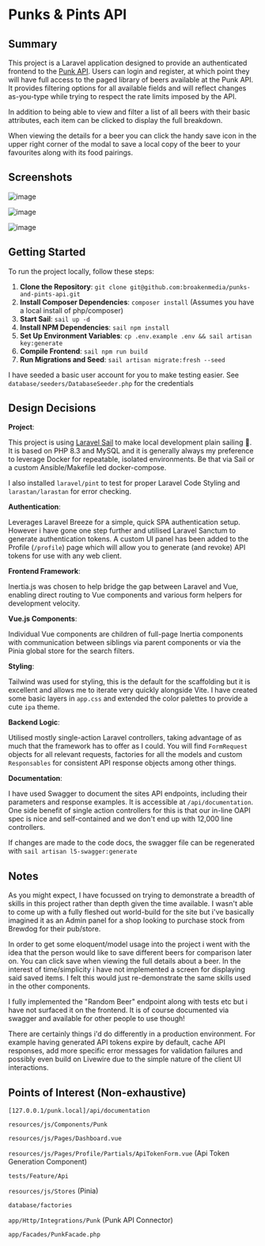 # Punks & Pints API

## Summary

This project is a Laravel application designed to provide an authenticated frontend to the [Punk API](https://punkapi.com/documentation/v2). Users can login and register, at which point they will have full access to the paged library of beers available at the Punk API. It provides filtering options for all available fields and will reflect changes as-you-type while trying to respect the rate limits imposed by the API.

In addition to being able to view and filter a list of all beers with their basic attributes, each item can be clicked to display the full breakdown.

When viewing the details for a beer you can click the handy save icon in the upper right corner of the modal to save a local copy of the beer to your favourites along with its food pairings.

## Screenshots

![image](https://github.com/broakenmedia/punks-and-pints-api/assets/1523918/c7fdf209-2510-4601-ad8d-0b50fe96d6b7)

![image](https://github.com/broakenmedia/punks-and-pints-api/assets/1523918/7db10b0c-ca2f-4825-a82b-2f317dd69c4b)

![image](https://github.com/broakenmedia/punks-and-pints-api/assets/1523918/f148b089-d522-41fb-9916-a74d3fe5d7e9)

## Getting Started

To run the project locally, follow these steps:

1. **Clone the Repository**: `git clone git@github.com:broakenmedia/punks-and-pints-api.git`
2. **Install Composer Dependencies**: `composer install` (Assumes you have a local install of php/composer)
3. **Start Sail**: `sail up -d`
4. **Install NPM Dependencies**: `sail npm install`
5. **Set Up Environment Variables**: `cp .env.example .env && sail artisan key:generate`
6. **Compile Frontend**: `sail npm run build`
7. **Run Migrations and Seed**: `sail artisan migrate:fresh --seed`

I have seeded a basic user account for you to make testing easier. See `database/seeders/DatabaseSeeder.php` for the credentials

## Design Decisions

**Project**:

This project is using [Laravel Sail](https://laravel.com/docs/10.x/sail#main-content) to make local development plain sailing 🥁. It is based on PHP 8.3 and MySQL and it is generally always my preference to leverage Docker for repeatable, isolated environments. Be that via Sail or a custom Ansible/Makefile led docker-compose.

I also installed `laravel/pint` to test for proper Laravel Code Styling and `larastan/larastan` for error checking.

**Authentication**: 

Leverages Laravel Breeze for a simple, quick SPA authentication setup. However i have gone one step further and utilised Laravel Sanctum to generate authentication tokens. A custom UI panel has been added to the Profile (`/profile`) page which will allow you to generate (and revoke) API tokens for use with any web client.  

**Frontend Framework**: 

Inertia.js was chosen to help bridge the gap between Laravel and Vue, enabling direct routing to Vue components and various form helpers for development velocity.

**Vue.js Components**:

Individual Vue components are children of full-page Inertia components with communication between siblings via parent components or via the Pinia global store for the search filters.

**Styling**:

Tailwind was used for styling, this is the default for the scaffolding but it is excellent and allows me to iterate very quickly alongside Vite. I have created some basic layers in `app.css` and extended the color palettes to provide a cute `ipa` theme.

**Backend Logic**: 

Utilised mostly single-action Laravel controllers, taking advantage of as much that the framework has to offer as I could. You will find `FormRequest` objects for all relevant requests, factories for all the models and 
custom `Responsables` for consistent API response objects among other things.

**Documentation**: 

I have used Swagger to document the sites API endpoints, including their parameters and response examples. It is accessible at `/api/documentation`. One side benefit of single action controllers for this is that our in-line OAPI spec is nice and self-contained and we don't end up with 12,000 line controllers.

If changes are made to the code docs, the swagger file can be regenerated with `sail artisan l5-swagger:generate`

## Notes

As you might expect, I have focussed on trying to demonstrate a breadth of skills in this project rather than depth given the time available.
I wasn't able to come up with a fully fleshed out world-build for the site but i've basically imagined it as an Admin panel for a shop looking to purchase stock from Brewdog for their pub/store.

In order to get some eloquent/model usage into the project i went with the idea that the person would like to save different beers for comparison later on. You can click save when viewing the full details about a beer.
In the interest of time/simplicity i have not implemented a screen for displaying said saved items. I felt this would just re-demonstrate the same skills used in the other components.

I fully implemented the "Random Beer" endpoint along with tests etc but i have not surfaced it on the frontend. It is of course documented via swagger and available for other people to use though!

There are certainly things i'd do differently in a production environment. For example having generated API tokens expire by default, cache API responses, add more specific error messages for validation failures and possibly even build on Livewire due to the simple nature of the client UI interactions.

## Points of Interest (Non-exhaustive)

`[127.0.0.1/punk.local]/api/documentation`

`resources/js/Components/Punk` 

`resources/js/Pages/Dashboard.vue`

`resources/js/Pages/Profile/Partials/ApiTokenForm.vue` (Api Token Generation Component)

`tests/Feature/Api`

`resources/js/Stores` (Pinia)

`database/factories`

`app/Http/Integrations/Punk` (Punk API Connector)

`app/Facades/PunkFacade.php`
